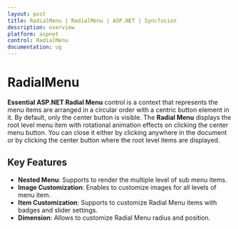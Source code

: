 ```yaml
---
layout: post
title: RadialMenu | RadialMenu | ASP.NET | Syncfusion
description: overview
platform: aspnet
control: RadialMenu
documentation: ug
---
```


# RadialMenu

**Essential ASP.NET Radial Menu** control is a context that represents the menu items are arranged in a circular order with a centric button element in it. By default, only the center button is visible. The **Radial Menu** displays the root level menu item with rotational animation effects on clicking the center menu button. You can close it either by clicking anywhere in the document or by clicking the center button where the root level items are displayed.

## Key Features

* **Nested Menu**: Supports to render the multiple level of sub menu items.
* **Image Customization**: Enables to customize images for all levels of menu item.
* **Item Customization**: Supports to customize Radial Menu items with badges and slider settings.
* **Dimension**:  Allows to customize Radial Menu radius and position.  


